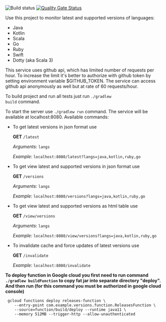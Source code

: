 ![Build status](https://github.com/margarita-nedzelska-sonarsource/LanguagesVersionsRadar/workflows/Check/badge.svg) 
[![Quality Gate Status](https://sonarcloud.io/api/project_badges/measure?project=margarita-nedzelska-sonarsource_LanguagesVersionsRadar&metric=alert_status)](https://sonarcloud.io/dashboard?id=margarita-nedzelska-sonarsource_LanguagesVersionsRadar) 


Use this project to monitor latest and supported versions of languages:
 - Java
 - Kotlin
 - Scala
 - Go
 - Ruby
 - Swift
 - Dotty (aka Scala 3)
 
 This service uses github api, which has limited number of requests per hour. To increase the limit it's better to authorize with github token by setting environment variable $GITHUB_TOKEN. The service can access github api anonymously as well but at rate of 60 requests/hour.
 
 To build project and run all tests just run <code>./gradlew build</code> command.
 
 To start the server use <code>./gradlew run</code> command. The service will be available at localhost:8080. Available commands:
 
 - To get latest versions in json format use
 
   <b>GET</b> <code>/latest</code>
   
   <i>Arguments</i>: <code>langs</code>
   
   <i>Example</i>: <code>localhost:8080/latest?langs=java,kotlin,ruby,go</code>
   

- To get view latest and supported versions in json format use
 
   <b>GET</b> <code>/versions</code>
   
   <i>Arguments</i>: <code>langs</code>
   
   <i>Example</i>: <code>localhost:8080/versions?langs=java,kotlin,ruby,go</code>
   

 - To get view latest and supported versions as html table use
 
   <b>GET</b> <code>/view/versions</code>
   
   <i>Arguments</i>: <code>langs</code>
   
   <i>Example</i>: <code>localhost:8080/view/versions?langs=java,kotlin,ruby,go</code>
   
 - To invalidate cache and force updates of latest versions use
 
   <b>GET</b> <code>/invalidate</code>
   
   <i>Example</i>: <code>localhost:8080/invalidate</code>
   
   

<b>To deploy function in Google cloud you first need to run command <code>./gradlew buildFunction</code> to copy fat jar into separate directory "deploy". And then run (for this command you must be authorized in google cloud console)</b>

```
 gcloud functions deploy releases-function \
    --entry-point com.example.versions.function.ReleasesFunction \
    --source=function/build/deploy --runtime java11 \
    --memory 512MB --trigger-http --allow-unauthenticated
```
